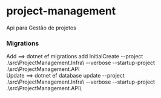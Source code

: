 # project-management
Api para Gestão de projetos




### Migrations 
Add ==> dotnet ef migrations add InitialCreate --project .\src\ProjectManagement.Infra\ --verbose --startup-project .\src\ProjectManagement.API\
Update ==> dotnet ef database update --project .\src\ProjectManagement.Infra\ --verbose --startup-project .\src\ProjectManagement.API\